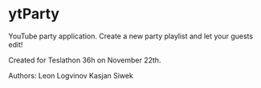 ytParty
=======

YouTube party application. Create a new party playlist and let your guests edit!

Created for Teslathon 36h on November 22th.

Authors:
Leon Logvinov
Kasjan Siwek
